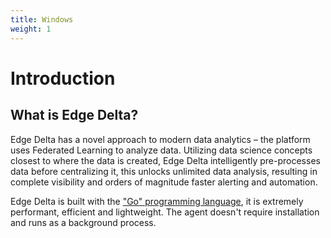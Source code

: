 ```yaml
---
title: Windows
weight: 1
---
```


# Introduction

## What is Edge Delta?

Edge Delta has a novel approach to modern data analytics – the platform uses Federated Learning to analyze data. Utilizing data science concepts closest to where the data is created, Edge Delta intelligently pre-processes data before centralizing it, this unlocks unlimited data analysis, resulting in complete visibility and orders of magnitude faster alerting and automation.

Edge Delta is built with the ["Go" programming language](https://golang.org/), it is extremely performant, efficient and lightweight. The agent doesn't require installation and runs as a background process.

